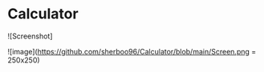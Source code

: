 # Calculator

![Screenshot]<img scr = "https://github.com/sherboo96/Calculator/blob/main/Screen.png" width="40%">

![image](https://github.com/sherboo96/Calculator/blob/main/Screen.png = 250x250)
